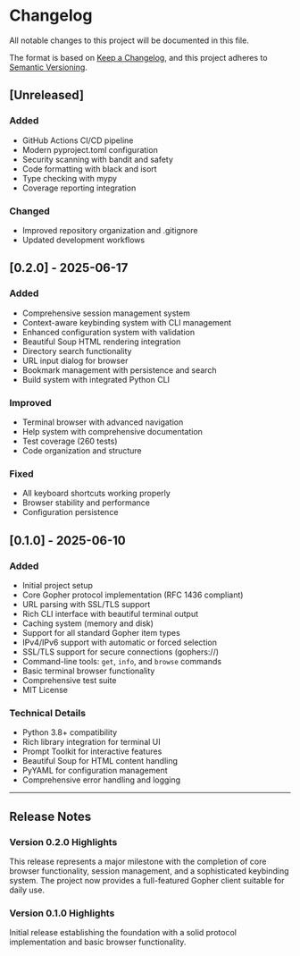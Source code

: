 # Changelog

All notable changes to this project will be documented in this file.

The format is based on [Keep a Changelog](https://keepachangelog.com/en/1.0.0/),
and this project adheres to [Semantic Versioning](https://semver.org/spec/v2.0.0.html).

## [Unreleased]

### Added
- GitHub Actions CI/CD pipeline
- Modern pyproject.toml configuration
- Security scanning with bandit and safety
- Code formatting with black and isort
- Type checking with mypy
- Coverage reporting integration

### Changed
- Improved repository organization and .gitignore
- Updated development workflows

## [0.2.0] - 2025-06-17

### Added
- Comprehensive session management system
- Context-aware keybinding system with CLI management
- Enhanced configuration system with validation
- Beautiful Soup HTML rendering integration
- Directory search functionality
- URL input dialog for browser
- Bookmark management with persistence and search
- Build system with integrated Python CLI

### Improved
- Terminal browser with advanced navigation
- Help system with comprehensive documentation
- Test coverage (260 tests)
- Code organization and structure

### Fixed
- All keyboard shortcuts working properly
- Browser stability and performance
- Configuration persistence

## [0.1.0] - 2025-06-10

### Added
- Initial project setup
- Core Gopher protocol implementation (RFC 1436 compliant)
- URL parsing with SSL/TLS support
- Rich CLI interface with beautiful terminal output
- Caching system (memory and disk)
- Support for all standard Gopher item types
- IPv4/IPv6 support with automatic or forced selection
- SSL/TLS support for secure connections (gophers://)
- Command-line tools: `get`, `info`, and `browse` commands
- Basic terminal browser functionality
- Comprehensive test suite
- MIT License

### Technical Details
- Python 3.8+ compatibility
- Rich library integration for terminal UI
- Prompt Toolkit for interactive features
- Beautiful Soup for HTML content handling
- PyYAML for configuration management
- Comprehensive error handling and logging

---

## Release Notes

### Version 0.2.0 Highlights
This release represents a major milestone with the completion of core browser functionality, session management, and a sophisticated keybinding system. The project now provides a full-featured Gopher client suitable for daily use.

### Version 0.1.0 Highlights
Initial release establishing the foundation with a solid protocol implementation and basic browser functionality.

